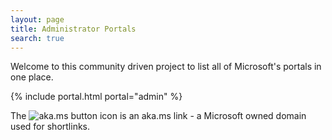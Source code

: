 ```yaml
---
layout: page
title: Administrator Portals
search: true
---
```

Welcome to this community driven project to list all of Microsoft's portals in one place.

{% include portal.html portal="admin" %}

The ![aka.ms button](.\images\akamsicon.png) icon is an aka.ms link - a Microsoft owned domain used for shortlinks.

